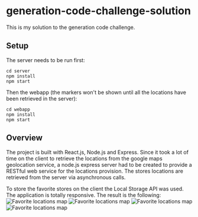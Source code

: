 # generation-code-challenge-solution
This is my solution to the generation code challenge. 

## Setup
The server needs to be run first:

```
cd server
npm install
npm start
```

Then the webapp (the markers won't be shown until all the locations have been retrieved in the server):

```
cd webapp
npm install
npm start
```

## Overview
The project is built with React.js, Node.js and Express. Since it took a lot of time on the client to retrieve the locations 
from the google maps geolocation service, a node.js express server had to be created to provide a RESTful web service for the 
locations provision. The stores locations are retrieved from the server via asynchronous calls.

To store the favorite stores on the client the Local Storage API was used. The application is totally responsive. 
The result is the following:
![Favorite locations map](https://github.com/ricardo-sosa-alvarado/generation-code-challenge-solution/blob/master/1.png)
![Favorite locations map](https://github.com/ricardo-sosa-alvarado/generation-code-challenge-solution/blob/master/2.png)
![Favorite locations map](https://github.com/ricardo-sosa-alvarado/generation-code-challenge-solution/blob/master/3.png)
![Favorite locations map](https://github.com/ricardo-sosa-alvarado/generation-code-challenge-solution/blob/master/4.png)
